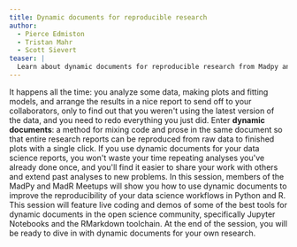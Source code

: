 ```yaml
---
title: Dynamic documents for reproducible research
author:
  - Pierce Edmiston
  - Tristan Mahr
  - Scott Sievert
teaser: |
  Learn about dynamic documents for reproducible research from Madpy and MadR.
---
```


It happens all the time: you analyze some data, making plots and fitting models, and arrange the results in a nice report to send off to your collaborators, only to find out that you weren't using the latest version of the data, and you need to redo everything you just did. Enter **dynamic documents**: a method for mixing code and prose in the same document so that entire research reports can be reproduced from raw data to finished plots with a single click. If you use dynamic documents for your data science reports, you won't waste your time repeating analyses you've already done once, and you'll find it easier to share your work with others and extend past analyses to new problems. In this session, members of the MadPy and MadR Meetups will show you how to use dynamic documents to improve the reproducibility of your data science workflows in Python and R. This session will feature live coding and demos of some of the best tools for dynamic documents in the open science community, specifically Jupyter Notebooks and the RMarkdown toolchain. At the end of the session, you will be ready to dive in with dynamic documents for your own research.
